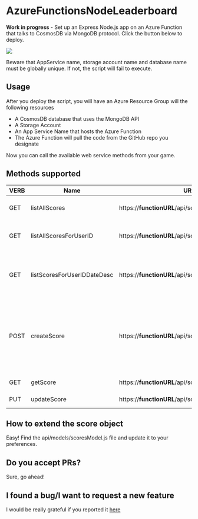 # AzureFunctionsNodeLeaderboard

**Work in progress** - Set up an Express Node.js app on an Azure Function that talks to CosmosDB via MongoDB protocol. Click the button below to deploy.

<a href="https://portal.azure.com/#create/Microsoft.Template/uri/https%3A%2F%2Fraw.githubusercontent.com%2Fdgkanatsios%2FAzureFunctionsNodeLeaderboard%2Fmaster%2Fazuredeploy.json" target="_blank"><img src="http://azuredeploy.net/deploybutton.png"/></a>

Beware that AppService name, storage account name and database name must be globally unique. If not, the script will fail to execute.

## Usage
After you deploy the script, you will have an Azure Resource Group will the following resources
- A CosmosDB database that uses the MongoDB API
- A Storage Account
- An App Service Name that hosts the Azure Function
- The Azure Function will pull the code from the GitHub repo you designate

Now you can call the available web service methods from your game.

## Methods supported
| VERB | Name | URL | Description |
| --- | --- | --- | --- |
| GET | listAllScores | https://**functionURL**/api/scores | Gets all the scores for all users |
| GET | listAllScoresForUserID | https://**functionURL**/api/scores/user/:userID | Gets all the scores for userID sorted by score value |
| GET | listScoresForUserIDDateDesc | https://**functionURL**/api/scores/user/latest/:userID | Gets the scores for userID  sorted by createdDate value|
| POST | createScore | https://**functionURL**/api/scores | Creates a new score. Post body has the format { "userID":"The ID of the User", "value":Integer value of the score } |
| GET | getScore | https://**functionURL**/api/scores/:scoreID | Gets a specific score |
| PUT | updateScore | https://**functionURL**/api/scores/:scoreID | Updates a specific score |

## How to extend the score object
Easy! Find the api/models/scoresModel.js file and update it to your preferences.

## Do you accept PRs?
Sure, go ahead!

## I found a bug/I want to request a new feature
I would be really grateful if you reported it [here](https://github.com/dgkanatsios/AzureFunctionsNodeLeaderboard/issues)

